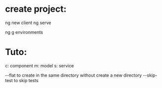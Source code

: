 # create project:

ng new client
ng serve

ng g environments

# Tuto:

c: component
m: model
s: service

--flat to create in the same directory without create a new directory
--skip-test to skip tests